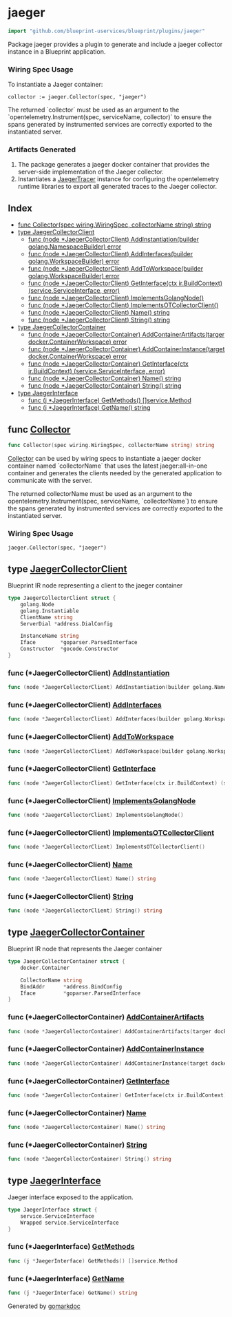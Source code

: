 <!-- Code generated by gomarkdoc. DO NOT EDIT -->

# jaeger

```go
import "github.com/blueprint-uservices/blueprint/plugins/jaeger"
```

Package jaeger provides a plugin to generate and include a jaeger collector instance in a Blueprint application.

### Wiring Spec Usage

To instantiate a Jaeger container:

```
collector := jaeger.Collector(spec, "jaeger")
```

The returned \`collector\` must be used as an argument to the \`opentelemetry.Instrument\(spec, serviceName, collector\)\` to ensure the spans generated by instrumented services are correctly exported to the instantiated server.

### Artifacts Generated

1. The package generates a jaeger docker container that provides the server\-side implementation of the Jaeger collector.
2. Instantiates a [JaegerTracer](<https://github.com/Blueprint-uServices/blueprint/tree/main/runtime/plugins/jaeger>) instance for configuring the opentelemetry runtime libraries to export all generated traces to the Jaeger collector.

## Index

- [func Collector\(spec wiring.WiringSpec, collectorName string\) string](<#Collector>)
- [type JaegerCollectorClient](<#JaegerCollectorClient>)
  - [func \(node \*JaegerCollectorClient\) AddInstantiation\(builder golang.NamespaceBuilder\) error](<#JaegerCollectorClient.AddInstantiation>)
  - [func \(node \*JaegerCollectorClient\) AddInterfaces\(builder golang.WorkspaceBuilder\) error](<#JaegerCollectorClient.AddInterfaces>)
  - [func \(node \*JaegerCollectorClient\) AddToWorkspace\(builder golang.WorkspaceBuilder\) error](<#JaegerCollectorClient.AddToWorkspace>)
  - [func \(node \*JaegerCollectorClient\) GetInterface\(ctx ir.BuildContext\) \(service.ServiceInterface, error\)](<#JaegerCollectorClient.GetInterface>)
  - [func \(node \*JaegerCollectorClient\) ImplementsGolangNode\(\)](<#JaegerCollectorClient.ImplementsGolangNode>)
  - [func \(node \*JaegerCollectorClient\) ImplementsOTCollectorClient\(\)](<#JaegerCollectorClient.ImplementsOTCollectorClient>)
  - [func \(node \*JaegerCollectorClient\) Name\(\) string](<#JaegerCollectorClient.Name>)
  - [func \(node \*JaegerCollectorClient\) String\(\) string](<#JaegerCollectorClient.String>)
- [type JaegerCollectorContainer](<#JaegerCollectorContainer>)
  - [func \(node \*JaegerCollectorContainer\) AddContainerArtifacts\(targer docker.ContainerWorkspace\) error](<#JaegerCollectorContainer.AddContainerArtifacts>)
  - [func \(node \*JaegerCollectorContainer\) AddContainerInstance\(target docker.ContainerWorkspace\) error](<#JaegerCollectorContainer.AddContainerInstance>)
  - [func \(node \*JaegerCollectorContainer\) GetInterface\(ctx ir.BuildContext\) \(service.ServiceInterface, error\)](<#JaegerCollectorContainer.GetInterface>)
  - [func \(node \*JaegerCollectorContainer\) Name\(\) string](<#JaegerCollectorContainer.Name>)
  - [func \(node \*JaegerCollectorContainer\) String\(\) string](<#JaegerCollectorContainer.String>)
- [type JaegerInterface](<#JaegerInterface>)
  - [func \(j \*JaegerInterface\) GetMethods\(\) \[\]service.Method](<#JaegerInterface.GetMethods>)
  - [func \(j \*JaegerInterface\) GetName\(\) string](<#JaegerInterface.GetName>)


<a name="Collector"></a>
## func [Collector](<https://github.com/blueprint-uservices/blueprint/blob/main/plugins/jaeger/wiring.go#L34>)

```go
func Collector(spec wiring.WiringSpec, collectorName string) string
```

[Collector](<#Collector>) can be used by wiring specs to instantiate a jaeger docker container named \`collectorName\` that uses the latest jaeger:all\-in\-one container and generates the clients needed by the generated application to communicate with the server.

The returned collectorName must be used as an argument to the opentelemetry.Instrument\(spec, serviceName, \`collectorName\`\) to ensure the spans generated by instrumented services are correctly exported to the instantiated server.

### Wiring Spec Usage

```
jaeger.Collector(spec, "jaeger")
```

<a name="JaegerCollectorClient"></a>
## type [JaegerCollectorClient](<https://github.com/blueprint-uservices/blueprint/blob/main/plugins/jaeger/ir_collector_client.go#L17-L26>)

Blueprint IR node representing a client to the jaeger container

```go
type JaegerCollectorClient struct {
    golang.Node
    golang.Instantiable
    ClientName string
    ServerDial *address.DialConfig

    InstanceName string
    Iface        *goparser.ParsedInterface
    Constructor  *gocode.Constructor
}
```

<a name="JaegerCollectorClient.AddInstantiation"></a>
### func \(\*JaegerCollectorClient\) [AddInstantiation](<https://github.com/blueprint-uservices/blueprint/blob/main/plugins/jaeger/ir_collector_client.go#L66>)

```go
func (node *JaegerCollectorClient) AddInstantiation(builder golang.NamespaceBuilder) error
```



<a name="JaegerCollectorClient.AddInterfaces"></a>
### func \(\*JaegerCollectorClient\) [AddInterfaces](<https://github.com/blueprint-uservices/blueprint/blob/main/plugins/jaeger/ir_collector_client.go#L81>)

```go
func (node *JaegerCollectorClient) AddInterfaces(builder golang.WorkspaceBuilder) error
```



<a name="JaegerCollectorClient.AddToWorkspace"></a>
### func \(\*JaegerCollectorClient\) [AddToWorkspace](<https://github.com/blueprint-uservices/blueprint/blob/main/plugins/jaeger/ir_collector_client.go#L85>)

```go
func (node *JaegerCollectorClient) AddToWorkspace(builder golang.WorkspaceBuilder) error
```



<a name="JaegerCollectorClient.GetInterface"></a>
### func \(\*JaegerCollectorClient\) [GetInterface](<https://github.com/blueprint-uservices/blueprint/blob/main/plugins/jaeger/ir_collector_client.go#L77>)

```go
func (node *JaegerCollectorClient) GetInterface(ctx ir.BuildContext) (service.ServiceInterface, error)
```



<a name="JaegerCollectorClient.ImplementsGolangNode"></a>
### func \(\*JaegerCollectorClient\) [ImplementsGolangNode](<https://github.com/blueprint-uservices/blueprint/blob/main/plugins/jaeger/ir_collector_client.go#L89>)

```go
func (node *JaegerCollectorClient) ImplementsGolangNode()
```



<a name="JaegerCollectorClient.ImplementsOTCollectorClient"></a>
### func \(\*JaegerCollectorClient\) [ImplementsOTCollectorClient](<https://github.com/blueprint-uservices/blueprint/blob/main/plugins/jaeger/ir_collector_client.go#L91>)

```go
func (node *JaegerCollectorClient) ImplementsOTCollectorClient()
```



<a name="JaegerCollectorClient.Name"></a>
### func \(\*JaegerCollectorClient\) [Name](<https://github.com/blueprint-uservices/blueprint/blob/main/plugins/jaeger/ir_collector_client.go#L39>)

```go
func (node *JaegerCollectorClient) Name() string
```



<a name="JaegerCollectorClient.String"></a>
### func \(\*JaegerCollectorClient\) [String](<https://github.com/blueprint-uservices/blueprint/blob/main/plugins/jaeger/ir_collector_client.go#L43>)

```go
func (node *JaegerCollectorClient) String() string
```



<a name="JaegerCollectorContainer"></a>
## type [JaegerCollectorContainer](<https://github.com/blueprint-uservices/blueprint/blob/main/plugins/jaeger/ir_collector.go#L13-L19>)

Blueprint IR node that represents the Jaeger container

```go
type JaegerCollectorContainer struct {
    docker.Container

    CollectorName string
    BindAddr      *address.BindConfig
    Iface         *goparser.ParsedInterface
}
```

<a name="JaegerCollectorContainer.AddContainerArtifacts"></a>
### func \(\*JaegerCollectorContainer\) [AddContainerArtifacts](<https://github.com/blueprint-uservices/blueprint/blob/main/plugins/jaeger/ir_collector.go#L76>)

```go
func (node *JaegerCollectorContainer) AddContainerArtifacts(targer docker.ContainerWorkspace) error
```



<a name="JaegerCollectorContainer.AddContainerInstance"></a>
### func \(\*JaegerCollectorContainer\) [AddContainerInstance](<https://github.com/blueprint-uservices/blueprint/blob/main/plugins/jaeger/ir_collector.go#L80>)

```go
func (node *JaegerCollectorContainer) AddContainerInstance(target docker.ContainerWorkspace) error
```



<a name="JaegerCollectorContainer.GetInterface"></a>
### func \(\*JaegerCollectorContainer\) [GetInterface](<https://github.com/blueprint-uservices/blueprint/blob/main/plugins/jaeger/ir_collector.go#L71>)

```go
func (node *JaegerCollectorContainer) GetInterface(ctx ir.BuildContext) (service.ServiceInterface, error)
```



<a name="JaegerCollectorContainer.Name"></a>
### func \(\*JaegerCollectorContainer\) [Name](<https://github.com/blueprint-uservices/blueprint/blob/main/plugins/jaeger/ir_collector.go#L63>)

```go
func (node *JaegerCollectorContainer) Name() string
```



<a name="JaegerCollectorContainer.String"></a>
### func \(\*JaegerCollectorContainer\) [String](<https://github.com/blueprint-uservices/blueprint/blob/main/plugins/jaeger/ir_collector.go#L67>)

```go
func (node *JaegerCollectorContainer) String() string
```



<a name="JaegerInterface"></a>
## type [JaegerInterface](<https://github.com/blueprint-uservices/blueprint/blob/main/plugins/jaeger/ir_collector.go#L22-L25>)

Jaeger interface exposed to the application.

```go
type JaegerInterface struct {
    service.ServiceInterface
    Wrapped service.ServiceInterface
}
```

<a name="JaegerInterface.GetMethods"></a>
### func \(\*JaegerInterface\) [GetMethods](<https://github.com/blueprint-uservices/blueprint/blob/main/plugins/jaeger/ir_collector.go#L31>)

```go
func (j *JaegerInterface) GetMethods() []service.Method
```



<a name="JaegerInterface.GetName"></a>
### func \(\*JaegerInterface\) [GetName](<https://github.com/blueprint-uservices/blueprint/blob/main/plugins/jaeger/ir_collector.go#L27>)

```go
func (j *JaegerInterface) GetName() string
```



Generated by [gomarkdoc](<https://github.com/princjef/gomarkdoc>)
